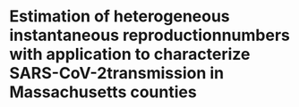 # Estimation of heterogeneous instantaneous reproductionnumbers with application to characterize SARS-CoV-2transmission in Massachusetts counties
